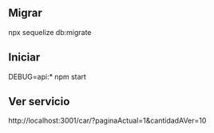 ## Migrar
npx sequelize db:migrate

## Iniciar
DEBUG=api:* npm start

## Ver servicio
http://localhost:3001/car/?paginaActual=1&cantidadAVer=10